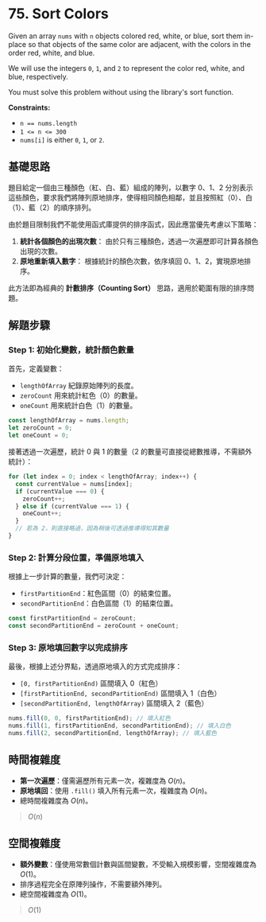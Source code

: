 # 75. Sort Colors

Given an array `nums` with `n` objects colored red, white, or blue, sort them in-place so that objects of the same color are adjacent, with the colors in the order red, white, and blue.

We will use the integers `0`, `1`, and `2` to represent the color red, white, and blue, respectively.

You must solve this problem without using the library's sort function.

**Constraints:**

- `n == nums.length`
- `1 <= n <= 300`
- `nums[i]` is either `0`, `1`, or `2`.

## 基礎思路

題目給定一個由三種顏色（紅、白、藍）組成的陣列，以數字 0、1、2 分別表示這些顏色，要求我們將陣列原地排序，使得相同顏色相鄰，並且按照紅（0）、白（1）、藍（2）的順序排列。

由於題目限制我們不能使用函式庫提供的排序函式，因此應當優先考慮以下策略：

1. **統計各個顏色的出現次數**：
   由於只有三種顏色，透過一次遍歷即可計算各顏色出現的次數。
2. **原地重新填入數字**：
   根據統計的顏色次數，依序填回 0、1、2，實現原地排序。

此方法即為經典的 **計數排序（Counting Sort）** 思路，適用於範圍有限的排序問題。

## 解題步驟

### Step 1: 初始化變數，統計顏色數量

首先，定義變數：

- `lengthOfArray` 紀錄原始陣列的長度。
- `zeroCount` 用來統計紅色（0）的數量。
- `oneCount` 用來統計白色（1）的數量。

```typescript
const lengthOfArray = nums.length;
let zeroCount = 0;
let oneCount = 0;
```

接著透過一次遍歷，統計 0 與 1 的數量（2 的數量可直接從總數推導，不需額外統計）：

```typescript
for (let index = 0; index < lengthOfArray; index++) {
  const currentValue = nums[index];
  if (currentValue === 0) {
    zeroCount++;
  } else if (currentValue === 1) {
    oneCount++;
  }
  // 若為 2，則直接略過，因為稍後可透過推導得知其數量
}
```

### Step 2: 計算分段位置，準備原地填入

根據上一步計算的數量，我們可決定：

- `firstPartitionEnd`：紅色區間（0）的結束位置。
- `secondPartitionEnd`：白色區間（1）的結束位置。

```typescript
const firstPartitionEnd = zeroCount;
const secondPartitionEnd = zeroCount + oneCount;
```

### Step 3: 原地填回數字以完成排序

最後，根據上述分界點，透過原地填入的方式完成排序：

- `[0, firstPartitionEnd)` 區間填入 0（紅色）
- `[firstPartitionEnd, secondPartitionEnd)` 區間填入 1（白色）
- `[secondPartitionEnd, lengthOfArray)` 區間填入 2（藍色）

```typescript
nums.fill(0, 0, firstPartitionEnd); // 填入紅色
nums.fill(1, firstPartitionEnd, secondPartitionEnd); // 填入白色
nums.fill(2, secondPartitionEnd, lengthOfArray); // 填入藍色
```

## 時間複雜度

- **第一次遍歷**：僅需遍歷所有元素一次，複雜度為 $O(n)$。
- **原地填回**：使用 `.fill()` 填入所有元素一次，複雜度為 $O(n)$。
- 總時間複雜度為 $O(n)$。

> $O(n)$

## 空間複雜度

- **額外變數**：僅使用常數個計數與區間變數，不受輸入規模影響，空間複雜度為 $O(1)$。
- 排序過程完全在原陣列操作，不需要額外陣列。
- 總空間複雜度為 $O(1)$。

> $O(1)$
